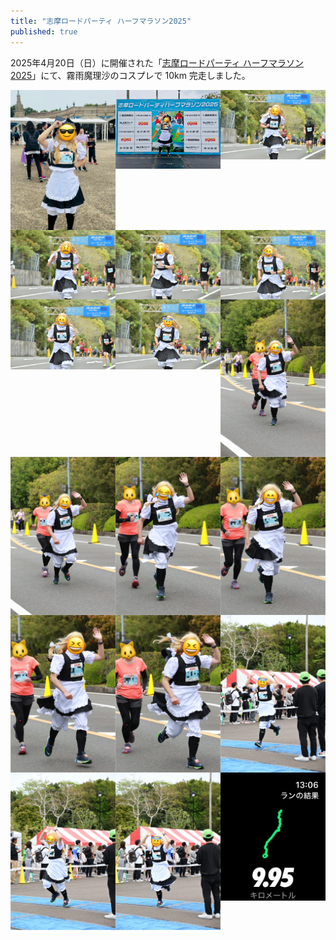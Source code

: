```yaml
---
title: "志摩ロードパーティ ハーフマラソン2025"
published: true
---
```


<p>2025年4月20日（日）に開催された「<a href="https://shima.roadparty.jp/index.html" target="_blank">志摩ロードパーティ ハーフマラソン 2025</a>」にて、霧雨魔理沙のコスプレで 10km 完走しました。</p>

<div class="photo-grid">
  <img src="/assets/2025-04-20/D4D0574E-4958-44A4-806F-8939E9BF9030.jpeg" alt="Photo 1" onclick="openModal(this.src)">
  <img src="/assets/2025-04-20/DB103E60-8778-4FB9-B8CD-A3384125F754.jpeg" alt="Photo 2" onclick="openModal(this.src)">
  <img src="/assets/2025-04-20/186407F2-5BDA-49FC-8AF0-2E5AB3D88154.jpeg" alt="Photo 3" onclick="openModal(this.src)">
</div>
<div class="photo-grid">
  <img src="/assets/2025-04-20/D244C895-67D5-4700-86ED-1ED2A072EAB5.jpeg" alt="Photo 4" onclick="openModal(this.src)">
  <img src="/assets/2025-04-20/5091B24E-D78E-4E04-87C4-DE1D1C7E62C0.jpeg" alt="Photo 5" onclick="openModal(this.src)">
  <img src="/assets/2025-04-20/5CFA83BF-A4EB-4199-8E46-AC437C80A45E.jpeg" alt="Photo 6" onclick="openModal(this.src)">
</div>
<div class="photo-grid">
  <img src="/assets/2025-04-20/BD9AB53E-BAD0-4669-A2AC-F044A0C18DBE.jpeg" alt="Photo 7" onclick="openModal(this.src)">
  <img src="/assets/2025-04-20/E3079483-47EF-4FEE-9751-C54A36E3CA21.jpeg" alt="Photo 8" onclick="openModal(this.src)">
  <img src="/assets/2025-04-20/6C3AA074-37DB-485E-AB6F-B278AEE321B8.jpeg" alt="Photo 9" onclick="openModal(this.src)">
</div>
<div class="photo-grid">
  <img src="/assets/2025-04-20/8937AAE3-44E6-4CBC-A6C6-F47E077AF2AA.jpeg" alt="Photo 10" onclick="openModal(this.src)">
  <img src="/assets/2025-04-20/EB0A5E1B-AFEC-4CFA-835E-A26A838DB4A1.jpeg" alt="Photo 11" onclick="openModal(this.src)">
  <img src="/assets/2025-04-20/7B37F259-9F08-4F12-A079-2B62B48A957E.jpeg" alt="Photo 12" onclick="openModal(this.src)">
</div>
<div class="photo-grid">
  <img src="/assets/2025-04-20/7143F58D-0E45-402A-8729-CEE016D42AB5.jpeg" alt="Photo 13" onclick="openModal(this.src)">
  <img src="/assets/2025-04-20/5E14BD13-50D3-4984-BC6D-70F300590254.jpeg" alt="Photo 14" onclick="openModal(this.src)">
  <img src="/assets/2025-04-20/798424E4-A96A-42EC-ACA0-D3BCB7FC5AED.jpeg" alt="Photo 15" onclick="openModal(this.src)">
</div>
<div class="photo-grid">
  <img src="/assets/2025-04-20/7F12D8A5-97C4-41A1-A3CC-8175FC42B345.jpeg" alt="Photo 16" onclick="openModal(this.src)">
  <img src="/assets/2025-04-20/44E3EE24-FA79-40FA-B115-A0D52642872D.jpeg" alt="Photo 17" onclick="openModal(this.src)">
  <img src="/assets/2025-04-20/70CBF31B-0A72-48DD-B1D8-F0EB0D017EA1.jpeg" alt="Photo 18" onclick="openModal(this.src)">
</div>

<div id="imageModal" class="modal" onclick="closeModal(event)">
  <span class="close" onclick="closeModal(event)">&times;</span>
  <span class="modal-prev" onclick="showPrev(event)">&#10094;</span>
  <img class="modal-content" id="modalImage">
  <span class="modal-next" onclick="showNext(event)">&#10095;</span>
</div>

<style>
.photo-grid {
  display: grid;
  grid-template-columns: repeat(3, 1fr);
  gap: 0px;
}

@media (max-width: 767px) {
  .photo-grid {
    margin-left: calc(((100vw - 100%) / 2) * -1);
    margin-right: calc(((100vw - 100%) / 2) * -1);
  }
}

.photo-grid img {
  width: 100%;
  height: auto;
  margin-left: unset;
  margin-right: unset;
}
.modal {
  display: none;
  position: fixed;
  z-index: 1;
  left: 0;
  top: 0;
  width: 100%;
  height: 100%;
  overflow: auto;
  background-color: rgba(0, 0, 0, 0.9);
}
.modal-content {
  margin: auto;
  display: block;
  width: 80%;
  max-width: 700px;
}
.close {
  position: absolute;
  top: 15px;
  right: 35px;
  color: #fff;
  font-size: 40px;
  font-weight: bold;
  cursor: pointer;
}
.modal-prev, .modal-next {
  position: absolute;
  top: 50%;
  color: #fff;
  font-size: 48px;
  font-weight: bold;
  cursor: pointer;
  user-select: none;
  padding: 16px;
  background: rgba(0,0,0,0.3);
  border-radius: 50%;
  transform: translateY(-50%);
  z-index: 2;
}
.modal-prev {
  left: 30px;
}
.modal-next {
  right: 30px;
}
</style>

<script>
const imagePaths = [
  "/assets/2025-04-20/D4D0574E-4958-44A4-806F-8939E9BF9030.jpeg",
  "/assets/2025-04-20/DB103E60-8778-4FB9-B8CD-A3384125F754.jpeg",
  "/assets/2025-04-20/186407F2-5BDA-49FC-8AF0-2E5AB3D88154.jpeg",
  "/assets/2025-04-20/D244C895-67D5-4700-86ED-1ED2A072EAB5.jpeg",
  "/assets/2025-04-20/5091B24E-D78E-4E04-87C4-DE1D1C7E62C0.jpeg",
  "/assets/2025-04-20/5CFA83BF-A4EB-4199-8E46-AC437C80A45E.jpeg",
  "/assets/2025-04-20/BD9AB53E-BAD0-4669-A2AC-F044A0C18DBE.jpeg",
  "/assets/2025-04-20/E3079483-47EF-4FEE-9751-C54A36E3CA21.jpeg",
  "/assets/2025-04-20/6C3AA074-37DB-485E-AB6F-B278AEE321B8.jpeg",
  "/assets/2025-04-20/8937AAE3-44E6-4CBC-A6C6-F47E077AF2AA.jpeg",
  "/assets/2025-04-20/EB0A5E1B-AFEC-4CFA-835E-A26A838DB4A1.jpeg",
  "/assets/2025-04-20/7B37F259-9F08-4F12-A079-2B62B48A957E.jpeg",
  "/assets/2025-04-20/7143F58D-0E45-402A-8729-CEE016D42AB5.jpeg",
  "/assets/2025-04-20/5E14BD13-50D3-4984-BC6D-70F300590254.jpeg",
  "/assets/2025-04-20/798424E4-A96A-42EC-ACA0-D3BCB7FC5AED.jpeg",
  "/assets/2025-04-20/7F12D8A5-97C4-41A1-A3CC-8175FC42B345.jpeg",
  "/assets/2025-04-20/44E3EE24-FA79-40FA-B115-A0D52642872D.jpeg",
  "/assets/2025-04-20/70CBF31B-0A72-48DD-B1D8-F0EB0D017EA1.jpeg"
];
let currentIndex = 0;

function openModal(src) {
  currentIndex = imagePaths.indexOf(src);
  if (currentIndex === -1) currentIndex = 0;
  const modal = document.getElementById("imageModal");
  const modalImage = document.getElementById("modalImage");
  modal.style.display = "block";
  modalImage.src = imagePaths[currentIndex];
}

function closeModal(event) {
  // モーダル外または×ボタンで閉じる
  if (!event || event.target.classList.contains('modal') || event.target.classList.contains('close')) {
    document.getElementById("imageModal").style.display = "none";
  }
}

function showPrev(event) {
  event.stopPropagation();
  currentIndex = (currentIndex - 1 + imagePaths.length) % imagePaths.length;
  document.getElementById("modalImage").src = imagePaths[currentIndex];
}

function showNext(event) {
  event.stopPropagation();
  currentIndex = (currentIndex + 1) % imagePaths.length;
  document.getElementById("modalImage").src = imagePaths[currentIndex];
}

// 画像クリックイベントを上書き
document.addEventListener("DOMContentLoaded", function() {
  document.querySelectorAll('.photo-grid img').forEach((img, idx) => {
    img.onclick = function() { openModal(imagePaths[idx]); };
  });
});
</script>
